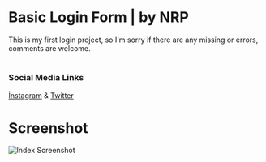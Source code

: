 
  

# Basic Login Form | by NRP

  

  

This is my first login project, so I'm sorry if there are any missing or errors, comments are welcome.

  

#

  

### Social Media Links

  

  

[İnstagram](https://www.instagram.com/nuri.patoglu) & [Twitter](https://www.twitter.com/thenerepe)

# 
# Screenshot
![Index Screenshot](https://www.hizliresim.com/ma2nqcw)

